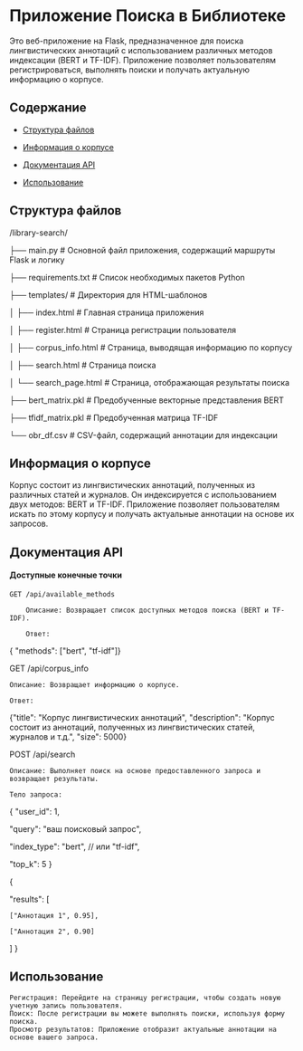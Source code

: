 # Приложение Поиска в Библиотеке
Это веб-приложение на Flask, предназначенное для поиска лингвистических аннотаций с использованием различных методов индексации (BERT и TF-IDF). Приложение позволяет пользователям регистрироваться, выполнять поиски и получать актуальную информацию о корпусе.

## Содержание

- [Структура файлов](#структура-файлов)

- [Информация о корпусе](#информация-о-корпусе)

- [Документация API](#документация-api)

- [Использование](#использование)

## Структура файлов
/library-search/

├── main.py                # Основной файл приложения, содержащий маршруты Flask и логику

├── requirements.txt      # Список необходимых пакетов Python

├── templates/            # Директория для HTML-шаблонов

│   ├── index.html        # Главная страница приложения

│   ├── register.html     # Страница регистрации пользователя

│   ├── corpus_info.html  # Страница, выводящая информацию по корпусу

│   ├── search.html     # Страница поиска

│   └── search_page.html  # Страница, отображающая результаты поиска


├── bert_matrix.pkl       # Предобученные векторные представления BERT

├── tfidf_matrix.pkl      # Предобученная матрица TF-IDF

└── obr_df.csv            # CSV-файл, содержащий аннотации для индексации


## Информация о корпусе

Корпус состоит из лингвистических аннотаций, полученных из различных статей и журналов. Он индексируется с использованием двух методов: BERT и TF-IDF. Приложение позволяет пользователям искать по этому корпусу и получать актуальные аннотации на основе их запросов.

## Документация API
#### Доступные конечные точки

    GET /api/available_methods
    
        Описание: Возвращает список доступных методов поиска (BERT и TF-IDF).
        
        Ответ:
        
{ "methods": ["bert", "tf-idf"]}


GET /api/corpus_info

    Описание: Возвращает информацию о корпусе.
    
    Ответ:
    
{"title": "Корпус лингвистических аннотаций",  "description": "Корпус состоит из аннотаций, полученных из лингвистических статей, журналов и т.д.",  "size": 5000}


POST /api/search

    Описание: Выполняет поиск на основе предоставленного запроса и возвращает результаты.
    
    Тело запроса:
    
{
  "user_id": 1,
  
  "query": "ваш поисковый запрос",

  "index_type": "bert",  // или "tf-idf",
  
  "top_k": 5
}

{

  "results": [
  
    ["Аннотация 1", 0.95],
    
    ["Аннотация 2", 0.90]
  ]
        }

## Использование

    Регистрация: Перейдите на страницу регистрации, чтобы создать новую учетную запись пользователя.
    Поиск: После регистрации вы можете выполнять поиски, используя форму поиска.
    Просмотр результатов: Приложение отобразит актуальные аннотации на основе вашего запроса.

